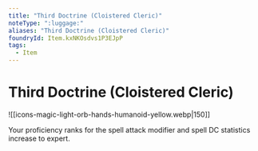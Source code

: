 ```yaml
---
title: "Third Doctrine (Cloistered Cleric)"
noteType: ":luggage:"
aliases: "Third Doctrine (Cloistered Cleric)"
foundryId: Item.kxNKOsdvs1P3EJpP
tags:
  - Item
---
```


# Third Doctrine (Cloistered Cleric)
![[icons-magic-light-orb-hands-humanoid-yellow.webp|150]]

Your proficiency ranks for the spell attack modifier and spell DC statistics increase to expert.
